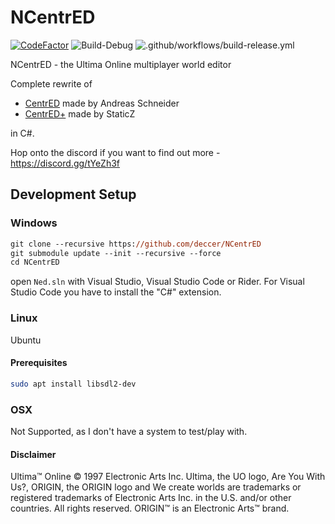 # NCentrED
[![CodeFactor](https://www.codefactor.io/repository/github/deccer/ncentred/badge)](https://www.codefactor.io/repository/github/deccer/ncentred)
![Build-Debug](https://github.com/deccer/NCentrED/workflows/Build-Debug/badge.svg)
![.github/workflows/build-release.yml](https://github.com/deccer/NCentrED/workflows/.github/workflows/build-release.yml/badge.svg)

NCentrED - the Ultima Online multiplayer world editor

Complete rewrite of
- [CentrED](https://redmine.aksdb.de/projects/centred/wiki/CentrED) made by Andreas Schneider
- [CentrED+](https://uo.wzk.cz/centred-plus/) made by StaticZ

 in C#.

Hop onto the discord if you want to find out more - https://discord.gg/tYeZh3f

## Development Setup

### Windows

```ps
git clone --recursive https://github.com/deccer/NCentrED
git submodule update --init --recursive --force
cd NCentrED
```

open `Ned.sln` with Visual Studio, Visual Studio Code or Rider.
For Visual Studio Code you have to install the "C#" extension.

### Linux

Ubuntu

#### Prerequisites
```bash
sudo apt install libsdl2-dev
```

### OSX

Not Supported, as I don't have a system to test/play with.

#### Disclaimer
Ultima™ Online © 1997 Electronic Arts Inc. Ultima, the UO logo, Are You With Us?, ORIGIN, the ORIGIN logo and We create worlds are trademarks or registered trademarks of Electronic Arts Inc. in the U.S. and/or other countries. All rights reserved. ORIGIN™ is an Electronic Arts™ brand.

